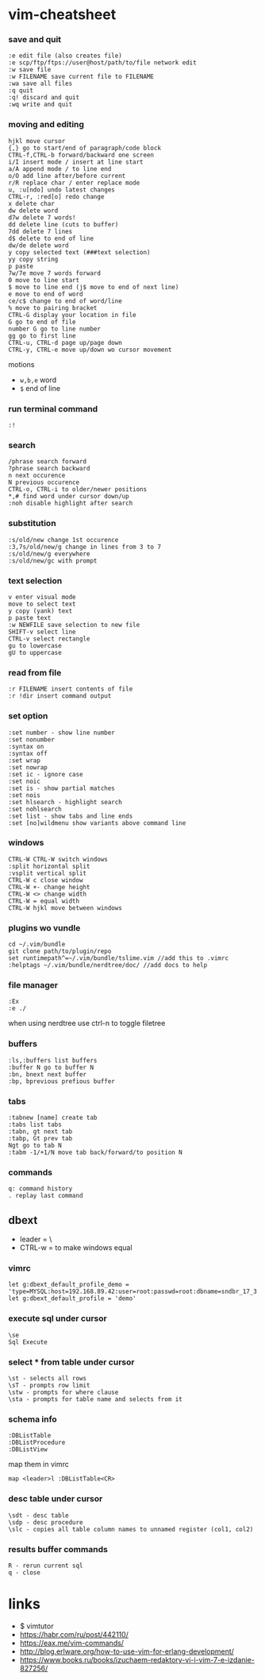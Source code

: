 # vim-cheatsheet
### save and quit
```
:e edit file (also creates file)
:e scp/ftp/ftps://user@host/path/to/file network edit
:w save file
:w FILENAME save current file to FILENAME
:wa save all files
:q quit
:q! discard and quit
:wq write and quit
```
### moving and editing
```
hjkl move cursor
{,} go to start/end of paragraph/code block
CTRL-f,CTRL-b forward/backward one screen
i/I insert mode / insert at line start
a/A append mode / to line end
o/O add line after/before current
r/R replace char / enter replace mode
u, :u[ndo] undo latest changes
CTRL-r, :red[o] redo change
x delete char
dw delete word
d7w delete 7 words!
dd delete line (cuts to buffer)
7dd delete 7 lines
d$ delete to end of line
dw/de delete word
y copy selected text (###text selection)
yy copy string
p paste
7w/7e move 7 words forward
0 move to line start
$ move to line end (j$ move to end of next line)
e move to end of word
ce/c$ change to end of word/line
% move to pairing bracket
CTRL-G display your location in file
G go to end of file
number G go to line number
gg go to first line
CTRL-u, CTRL-d page up/page down
CTRL-y, CTRL-e move up/down wo cursor movement
```
motions
* `w,b,e` word
* `$` end of line
### run terminal command
```
:!
```
### search
```
/phrase search forward
?phrase search backward
n next occurence
N previous occurence
CTRL-o, CTRL-i to older/newer positions
*,# find word under cursor down/up
:noh disable highlight after search
```
### substitution
```
:s/old/new change 1st occurence
:3,7s/old/new/g change in lines from 3 to 7
:s/old/new/g everywhere
:s/old/new/gc with prompt 
```
### text selection
```
v enter visual mode
move to select text
y copy (yank) text
p paste text
:w NEWFILE save selection to new file
SHIFT-v select line
CTRL-v select rectangle
gu to lowercase
gU to uppercase
```
### read from file
```
:r FILENAME insert contents of file
:r !dir insert command output
```
### set option
```
:set number - show line number
:set nonumber
:syntax on
:syntax off
:set wrap
:set nowrap
:set ic - ignore case
:set noic
:set is - show partial matches
:set nois
:set hlsearch - highlight search
:set nohlsearch
:set list - show tabs and line ends
:set [no]wildmenu show variants above command line
```
### windows
```
CTRL-W CTRL-W switch windows
:split horizontal split
:vsplit vertical split
CTRL-W c close window
CTRL-W +- change height
CTRL-W <> change width 
CTRL-W = equal width 
CTRL-W hjkl move between windows 
```
### plugins wo vundle
```
cd ~/.vim/bundle
git clone path/to/plugin/repo
set runtimepath^=~/.vim/bundle/tslime.vim //add this to .vimrc
:helptags ~/.vim/bundle/nerdtree/doc/ //add docs to help
```
### file manager
```
:Ex
:e ./
```
when using nerdtree use ctrl-n to toggle filetree
### buffers
```
:ls,:buffers list buffers
:buffer N go to buffer N
:bn, bnext next buffer
:bp, bprevious prefious buffer
```
### tabs
```
:tabnew [name] create tab
:tabs list tabs
:tabn, gt next tab
:tabp, Gt prev tab
Ngt go to tab N
:tabm -1/+1/N move tab back/forward/to position N

```
### commands
```
q: command history
. replay last command
```
## dbext
* leader = \
* CTRL-w = to make windows equal
### vimrc
```
let g:dbext_default_profile_demo = 'type=MYSQL:host=192.168.89.42:user=root:passwd=root:dbname=sndbr_17_3'
let g:dbext_default_profile = 'demo'
```
### execute sql under cursor
```
\se
Sql Execute
```
### select * from table under cursor
```
\st - selects all rows
\sT - prompts row limit
\stw - prompts for where clause
\sta - prompts for table name and selects from it
```
### schema info
```
:DBListTable
:DBListProcedure
:DBListView
```
map them in vimrc
```
map <leader>l :DBListTable<CR>
```
### desc table under cursor
```
\sdt - desc table
\sdp - desc procedure
\slc - copies all table column names to unnamed register (col1, col2)
```
### results buffer commands
```
R - rerun current sql
q - close
```
# links
* $ vimtutor
* https://habr.com/ru/post/442110/
* https://eax.me/vim-commands/
* http://blog.erlware.org/how-to-use-vim-for-erlang-development/
* https://www.books.ru/books/izuchaem-redaktory-vi-i-vim-7-e-izdanie-827256/
